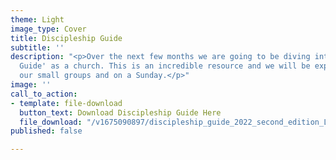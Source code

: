 ```yaml
---
theme: Light
image_type: Cover
title: Discipleship Guide
subtitle: ''
description: "<p>Over the next few months we are going to be diving into the 'Discipleship
  Guide' as a church. This is an incredible resource and we will be exploring it through
  our small groups and on a Sunday.</p>"
image: ''
call_to_action:
- template: file-download
  button_text: Download Discipleship Guide Here
  file_download: "/v1675090897/discipleship_guide_2022_second_edition_LibertySD_ygu5ds.pdf"
published: false

---
```

